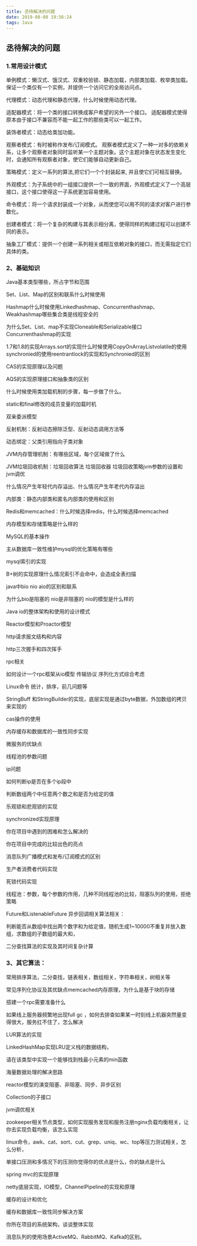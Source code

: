 ```yaml
---
title: 丞待解决的问题
date: 2019-08-08 19:56:24
tags: Java
---
```

## 丞待解决的问题
### 1.常用设计模式

单例模式：懒汉式、饿汉式、双重校验锁、静态加载，内部类加载、枚举类加载。保证一个类仅有一个实例，并提供一个访问它的全局访问点。

代理模式：动态代理和静态代理，什么时候使用动态代理。

适配器模式：将一个类的接口转换成客户希望的另外一个接口。
适配器模式使得原本由于接口不兼容而不能一起工作的那些类可以一起工作。

装饰者模式：动态给类加功能。

观察者模式：有时被称作发布/订阅模式。
观察者模式定义了一种一对多的依赖关系，让多个观察者对象同时监听某一个主题对象。这个主题对象在状态发生变化时，会通知所有观察者对象，使它们能够自动更新自己。

策略模式：定义一系列的算法,把它们一个个封装起来, 并且使它们可相互替换。

外观模式：为子系统中的一组接口提供一个一致的界面，外观模式定义了一个高层接口，这个接口使得这一子系统更加容易使用。

命令模式：将一个请求封装成一个对象，从而使您可以用不同的请求对客户进行参数化。

创建者模式：将一个复杂的构建与其表示相分离，使得同样的构建过程可以创建不同的表示。

抽象工厂模式：提供一个创建一系列相关或相互依赖对象的接口，而无需指定它们具体的类。


### 2、基础知识

Java基本类型哪些，所占字节和范围

Set、List、Map的区别和联系什么时候使用

Hashmap什么时候使用Linkedhashmap、Concurrenthashmap、Weakhashmap哪些集合类是线程安全的

为什么Set、List、map不实现Cloneable和Serializable接口Concurrenthashmap的实现

1.7和1.8的实现Arrays.sort的实现什么时候使用CopyOnArrayListvolatile的使用synchronied的使用reentrantlock的实现和Synchronied的区别

CAS的实现原理以及问题

AQS的实现原理接口和抽象类的区别

什么时候使用类加载机制的步骤，每一步做了什么。

static和final修改的成员变量的加载时机

双亲委派模型

反射机制：反射动态擦除泛型、反射动态调用方法等

动态绑定：父类引用指向子类对象

JVM内存管理机制：有哪些区域，每个区域做了什么

JVM垃圾回收机制：垃圾回收算法 垃圾回收器 垃圾回收策略jvm参数的设置和jvm调优

什么情况产生年轻代内存溢出、什么情况产生年老代内存溢出

内部类：静态内部类和匿名内部类的使用和区别

Redis和memcached：什么时候选择redis，什么时候选择memcached

内存模型和存储策略是什么样的

MySQL的基本操作

主从数据库一致性维护mysql的优化策略有哪些

mysql索引的实现

B+树的实现原理什么情况索引不会命中，会造成全表扫描

java中bio nio aio的区别和联系

为什么bio是阻塞的 nio是非阻塞的 nio的模型是什么样的

Java io的整体架构和使用的设计模式

Reactor模型和Proactor模型

http请求报文结构和内容

http三次握手和四次挥手

rpc相关

如何设计一个rpc框架从io模型 传输协议 序列化方式综合考虑

Linux命令 统计，排序，前几问题等

StringBuff 和StringBuilder的实现，底层实现是通过byte数据，外加数组的拷贝来实现的

cas操作的使用

内存缓存和数据库的一致性同步实现

微服务的优缺点

线程池的参数问题

ip问题

如何判断ip是否在多个ip段中

判断数组两个中任意两个数之和是否为给定的值

乐观锁和悲观锁的实现

synchronized实现原理

你在项目中遇到的困难和怎么解决的

你在项目中完成的比较出色的亮点

消息队列广播模式和发布/订阅模式的区别

生产者消费者代码实现

死锁代码实现

线程池：参数，每个参数的作用，几种不同线程池的比较，阻塞队列的使用，拒绝策略

Future和ListenableFuture 异步回调相关算法相关：

判断能否从数组中找出两个数字和为给定值，随机生成1~10000不重复并放入数组，求数组的子数组的最大和，

二分查找算法的实现及其时间复杂计算

### 3、其它算法：

常用排序算法，二分查找，链表相关，数组相关，字符串相关，树相关等

常见序列化协议及其优缺点memcached内存原理，为什么是基于块的存储

搭建一个rpc需要准备什么

如果线上服务器频繁地出现full gc ，如何去排查如果某一时刻线上机器突然量变得很大，服务扛不住了，怎么解决

LUR算法的实现

LinkedHashMap实现LRU定义栈的数据结构，

请在该类型中实现一个能够找到栈最小元素的min函数

海量数据处理的解决思路

reactor模型的演变阻塞、非阻塞、同步、异步区别

Collection的子接口

jvm调优相关

zookeeper相关节点类型，如何实现服务发现和服务注册nginx负载均衡相关，让你去实现负载均衡，该怎么实现

linux命令，awk、cat、sort、cut、grep、uniq、wc、top等压力测试相关，怎么分析，

单接口压测和多情况下的压测你觉得你的优点是什么，你的缺点是什么

spring mvc的实现原理

netty底层实现，IO模型，ChannelPipeline的实现和原理

缓存的设计和优化

缓存和数据库一致性同步解决方案

你所在项目的系统架构，谈谈整体实现

消息队列的使用场景ActiveMQ、RabbitMQ、Kafka的区别。
